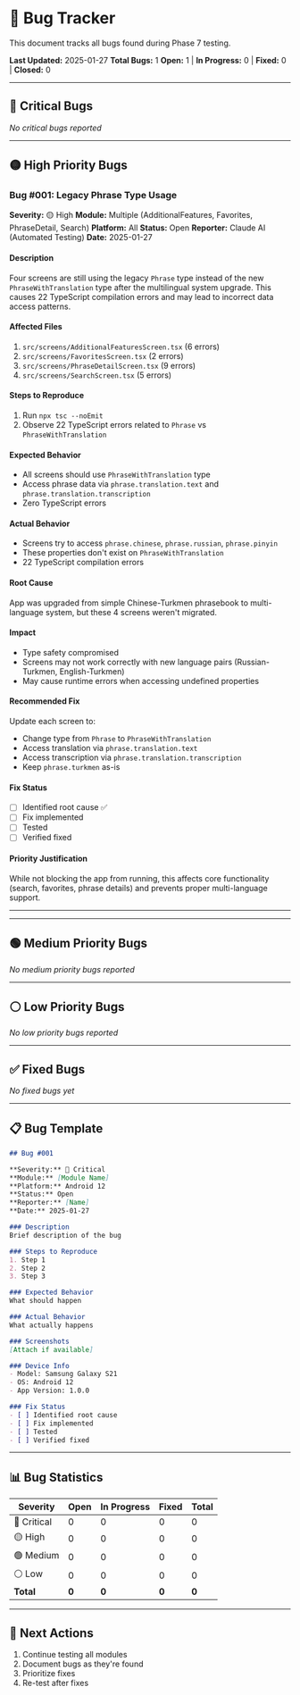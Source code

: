 # 🐛 Bug Tracker

This document tracks all bugs found during Phase 7 testing.

**Last Updated:** 2025-01-27
**Total Bugs:** 1
**Open:** 1 | **In Progress:** 0 | **Fixed:** 0 | **Closed:** 0

---

## 🔴 Critical Bugs

_No critical bugs reported_

---

## 🟡 High Priority Bugs

### Bug #001: Legacy Phrase Type Usage

**Severity:** 🟡 High
**Module:** Multiple (AdditionalFeatures, Favorites, PhraseDetail, Search)
**Platform:** All
**Status:** Open
**Reporter:** Claude AI (Automated Testing)
**Date:** 2025-01-27

#### Description
Four screens are still using the legacy `Phrase` type instead of the new `PhraseWithTranslation` type after the multilingual system upgrade. This causes 22 TypeScript compilation errors and may lead to incorrect data access patterns.

#### Affected Files
1. `src/screens/AdditionalFeaturesScreen.tsx` (6 errors)
2. `src/screens/FavoritesScreen.tsx` (2 errors)
3. `src/screens/PhraseDetailScreen.tsx` (9 errors)
4. `src/screens/SearchScreen.tsx` (5 errors)

#### Steps to Reproduce
1. Run `npx tsc --noEmit`
2. Observe 22 TypeScript errors related to `Phrase` vs `PhraseWithTranslation`

#### Expected Behavior
- All screens should use `PhraseWithTranslation` type
- Access phrase data via `phrase.translation.text` and `phrase.translation.transcription`
- Zero TypeScript errors

#### Actual Behavior
- Screens try to access `phrase.chinese`, `phrase.russian`, `phrase.pinyin`
- These properties don't exist on `PhraseWithTranslation`
- 22 TypeScript compilation errors

#### Root Cause
App was upgraded from simple Chinese-Turkmen phrasebook to multi-language system, but these 4 screens weren't migrated.

#### Impact
- Type safety compromised
- Screens may not work correctly with new language pairs (Russian-Turkmen, English-Turkmen)
- May cause runtime errors when accessing undefined properties

#### Recommended Fix
Update each screen to:
- Change type from `Phrase` to `PhraseWithTranslation`
- Access translation via `phrase.translation.text`
- Access transcription via `phrase.translation.transcription`
- Keep `phrase.turkmen` as-is

#### Fix Status
- [ ] Identified root cause ✅
- [ ] Fix implemented
- [ ] Tested
- [ ] Verified fixed

#### Priority Justification
While not blocking the app from running, this affects core functionality (search, favorites, phrase details) and prevents proper multi-language support.

---

---

## 🟢 Medium Priority Bugs

_No medium priority bugs reported_

---

## ⚪ Low Priority Bugs

_No low priority bugs reported_

---

## ✅ Fixed Bugs

_No fixed bugs yet_

---

## 📋 Bug Template

```markdown
## Bug #001

**Severity:** 🔴 Critical
**Module:** [Module Name]
**Platform:** Android 12
**Status:** Open
**Reporter:** [Name]
**Date:** 2025-01-27

### Description
Brief description of the bug

### Steps to Reproduce
1. Step 1
2. Step 2
3. Step 3

### Expected Behavior
What should happen

### Actual Behavior
What actually happens

### Screenshots
[Attach if available]

### Device Info
- Model: Samsung Galaxy S21
- OS: Android 12
- App Version: 1.0.0

### Fix Status
- [ ] Identified root cause
- [ ] Fix implemented
- [ ] Tested
- [ ] Verified fixed
```

---

## 📊 Bug Statistics

| Severity | Open | In Progress | Fixed | Total |
|----------|------|-------------|-------|-------|
| 🔴 Critical | 0 | 0 | 0 | 0 |
| 🟡 High | 0 | 0 | 0 | 0 |
| 🟢 Medium | 0 | 0 | 0 | 0 |
| ⚪ Low | 0 | 0 | 0 | 0 |
| **Total** | **0** | **0** | **0** | **0** |

---

## 🎯 Next Actions

1. Continue testing all modules
2. Document bugs as they're found
3. Prioritize fixes
4. Re-test after fixes
